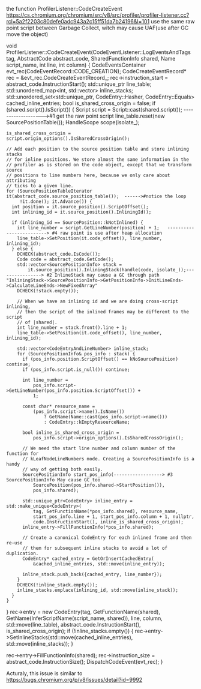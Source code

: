 the function ProfilerListener::CodeCreateEvent https://cs.chromium.org/chromium/src/v8/src/profiler/profiler-listener.cc?rcl=5a2f2203c80defe0adc943a2c15ff51da7b24196&l=101 use the same raw point script between Garbage Collect, witch may cause UAF(use after GC move the object) 

void ProfilerListener::CodeCreateEvent(CodeEventListener::LogEventsAndTags tag,
                                       AbstractCode abstract_code,
                                       SharedFunctionInfo shared,
                                       Name script_name, int line, int column) {
  CodeEventsContainer evt_rec(CodeEventRecord::CODE_CREATION);
  CodeCreateEventRecord* rec = &evt_rec.CodeCreateEventRecord_;
  rec->instruction_start = abstract_code.InstructionStart();
  std::unique_ptr<SourcePositionTable> line_table;
  std::unordered_map<int, std::vector<CodeEntryAndLineNumber>> inline_stacks;
  std::unordered_set<std::unique_ptr<CodeEntry>, CodeEntry::Hasher,
                     CodeEntry::Equals>
      cached_inline_entries;
  bool is_shared_cross_origin = false;
  if (shared.script().IsScript()) {
    Script script = Script::cast(shared.script());               ------------------->#1 get the raw point script 
    line_table.reset(new SourcePositionTable());
    HandleScope scope(isolate_);

    is_shared_cross_origin = script.origin_options().IsSharedCrossOrigin();

    // Add each position to the source position table and store inlining stacks
    // for inline positions. We store almost the same information in the
    // profiler as is stored on the code object, except that we transform source
    // positions to line numbers here, because we only care about attributing
    // ticks to a given line.
    for (SourcePositionTableIterator it(abstract_code.source_position_table());  ------>#notice the loop
         !it.done(); it.Advance()) {
      int position = it.source_position().ScriptOffset();
      int inlining_id = it.source_position().InliningId();

      if (inlining_id == SourcePosition::kNotInlined) {
        int line_number = script.GetLineNumber(position) + 1;   -------------------------> #4 raw point is use after heap allocation
        line_table->SetPosition(it.code_offset(), line_number, inlining_id);
      } else {
        DCHECK(abstract_code.IsCode());
        Code code = abstract_code.GetCode();
        std::vector<SourcePositionInfo> stack =
            it.source_position().InliningStack(handle(code, isolate_));----------------> #2 InlineStack may cause a GC through path "InliningStack->SourcePositionInfo->GetPositionInfo->InitLineEnds->CalculateLineEnds->NewFixedArray"
        DCHECK(!stack.empty());

        // When we have an inlining id and we are doing cross-script inlining,
        // then the script of the inlined frames may be different to the script
        // of |shared|.
        int line_number = stack.front().line + 1;
        line_table->SetPosition(it.code_offset(), line_number, inlining_id);

        std::vector<CodeEntryAndLineNumber> inline_stack;
        for (SourcePositionInfo& pos_info : stack) {
          if (pos_info.position.ScriptOffset() == kNoSourcePosition) continue;
          if (pos_info.script.is_null()) continue;

          int line_number =
              pos_info.script->GetLineNumber(pos_info.position.ScriptOffset()) +
              1;

          const char* resource_name =
              (pos_info.script->name().IsName())
                  ? GetName(Name::cast(pos_info.script->name()))
                  : CodeEntry::kEmptyResourceName;

          bool inline_is_shared_cross_origin =
              pos_info.script->origin_options().IsSharedCrossOrigin();

          // We need the start line number and column number of the function for
          // kLeafNodeLineNumbers mode. Creating a SourcePositionInfo is a handy
          // way of getting both easily.
          SourcePositionInfo start_pos_info(------------------> #3 SourcePositionInfo May cause GC too
              SourcePosition(pos_info.shared->StartPosition()),
              pos_info.shared);

          std::unique_ptr<CodeEntry> inline_entry = std::make_unique<CodeEntry>(
              tag, GetFunctionName(*pos_info.shared), resource_name,
              start_pos_info.line + 1, start_pos_info.column + 1, nullptr,
              code.InstructionStart(), inline_is_shared_cross_origin);
          inline_entry->FillFunctionInfo(*pos_info.shared);

          // Create a canonical CodeEntry for each inlined frame and then re-use
          // them for subsequent inline stacks to avoid a lot of duplication.
          CodeEntry* cached_entry = GetOrInsertCachedEntry(
              &cached_inline_entries, std::move(inline_entry));

          inline_stack.push_back({cached_entry, line_number});
        }
        DCHECK(!inline_stack.empty());
        inline_stacks.emplace(inlining_id, std::move(inline_stack));
      }
    }
  }
  rec->entry =
      new CodeEntry(tag, GetFunctionName(shared),
                    GetName(InferScriptName(script_name, shared)), line, column,
                    std::move(line_table), abstract_code.InstructionStart(),
                    is_shared_cross_origin);
  if (!inline_stacks.empty()) {
    rec->entry->SetInlineStacks(std::move(cached_inline_entries),
                                std::move(inline_stacks));
  }

  rec->entry->FillFunctionInfo(shared);
  rec->instruction_size = abstract_code.InstructionSize();
  DispatchCodeEvent(evt_rec);
}

Acturaly, this issue is similar to https://bugs.chromium.org/p/v8/issues/detail?id=9992